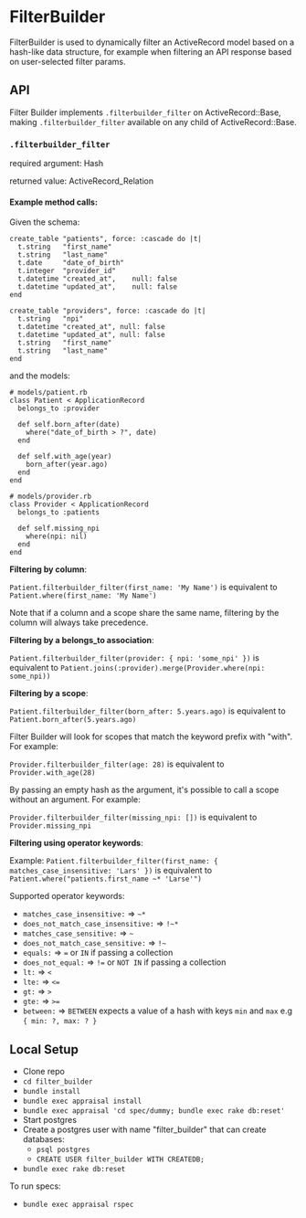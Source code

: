 # FilterBuilder

FilterBuilder is used to dynamically filter an ActiveRecord model based on a hash-like data structure, for example when filtering an API response based on user-selected filter params.

## API

Filter Builder implements `.filterbuilder_filter` on ActiveRecord::Base, making `.filterbuilder_filter` available on any child of ActiveRecord::Base.

### `.filterbuilder_filter`

required argument: Hash

returned value: ActiveRecord_Relation

#### Example method calls:

Given the schema:

```
create_table "patients", force: :cascade do |t|
  t.string   "first_name"
  t.string   "last_name"
  t.date     "date_of_birth"
  t.integer  "provider_id"
  t.datetime "created_at",    null: false
  t.datetime "updated_at",    null: false
end

create_table "providers", force: :cascade do |t|
  t.string   "npi"
  t.datetime "created_at", null: false
  t.datetime "updated_at", null: false
  t.string   "first_name"
  t.string   "last_name"
end
```

and the models:

```
# models/patient.rb
class Patient < ApplicationRecord
  belongs_to :provider

  def self.born_after(date)
    where("date_of_birth > ?", date)
  end

  def self.with_age(year)
    born_after(year.ago)
  end
end

# models/provider.rb
class Provider < ApplicationRecord
  belongs_to :patients

  def self.missing_npi
    where(npi: nil)
  end
end
```

**Filtering by column**:

`Patient.filterbuilder_filter(first_name: 'My Name')` is equivalent to `Patient.where(first_name: 'My Name')`

Note that if a column and a scope share the same name, filtering by the column will always take precedence.

**Filtering by a belongs_to association**:

`Patient.filterbuilder_filter(provider: { npi: 'some_npi' })` is equivalent to `Patient.joins(:provider).merge(Provider.where(npi: some_npi))`

**Filtering by a scope**:

`Patient.filterbuilder_filter(born_after: 5.years.ago)` is equivalent to `Patient.born_after(5.years.ago)`

Filter Builder will look for scopes that match the keyword prefix with "with". For example:

`Provider.filterbuilder_filter(age: 28)` is equivalent to `Provider.with_age(28)`

By passing an empty hash as the argument, it's possible to call a scope without an argument. For example:

`Provider.filterbuilder_filter(missing_npi: [])` is equivalent to `Provider.missing_npi`

**Filtering using operator keywords**:

Example: `Patient.filterbuilder_filter(first_name: { matches_case_insensitive: 'Lars' })` is equivalent to `Patient.where("patients.first_name ~* 'Larse'")`

Supported operator keywords:

- `matches_case_insensitive:` => `~*`
- `does_not_match_case_insensitive:` => `!~*`
- `matches_case_sensitive:` => `~`
- `does_not_match_case_sensitive:` => `!~`
- `equals:` => `=` or `IN` if passing a collection
- `does_not_equal:` => `!=` or `NOT IN` if passing a collection
- `lt:` => `<`
- `lte:` => `<=`
- `gt:` => `>`
- `gte:` => `>=`
- `between:` => `BETWEEN` expects a value of a hash with keys `min` and `max` e.g `{ min: ?, max: ? }`

## Local Setup

- Clone repo
- `cd filter_builder`
- `bundle install`
- `bundle exec appraisal install`
- `bundle exec appraisal 'cd spec/dummy; bundle exec rake db:reset'`
- Start postgres
- Create a postgres user with name "filter_builder" that can create databases:
  - `psql postgres`
  - `CREATE USER filter_builder WITH CREATEDB;`
- `bundle exec rake db:reset`

To run specs:

- `bundle exec appraisal rspec`
